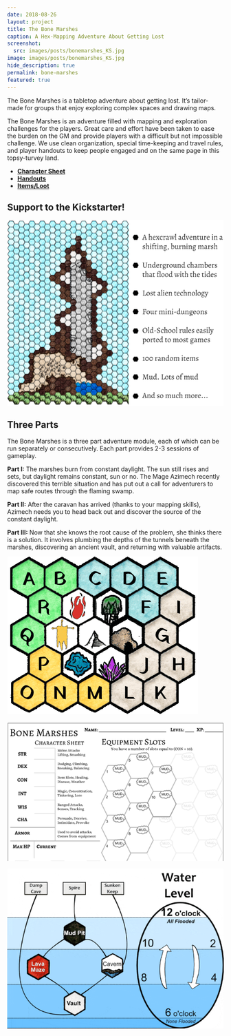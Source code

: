 ```yaml
---
date: 2018-08-26
layout: project
title: The Bone Marshes
caption: A Hex-Mapping Adventure About Getting Lost
screenshot:
  src: images/posts/bonemarshes_KS.jpg
image: images/posts/bonemarshes_KS.jpg
hide_description: true
permalink: bone-marshes
featured: true
---
```


The Bone Marshes is a tabletop adventure about getting lost. It’s tailor-made for groups that enjoy exploring complex spaces and drawing maps. 

The Bone Marshes is an adventure filled with mapping and exploration challenges for the players. Great care and effort have been taken to ease the burden on the GM and provide players with a difficult but not impossible challenge. We use clean organization, special time-keeping and travel rules, and player handouts to keep people engaged and on the same page in this topsy-turvey land.

- [**Character Sheet**]({{site.url}}/files/BoneMarshes_characterSheet.pdf)
- [**Handouts**]({{site.url}}/files/BoneMarshes_handouts.pdf)
- [**Items/Loot**]({{site.url}}/files/BoneMarshes_LostThings.pdf)

## Support to the Kickstarter!

![spirequotes.png](/images/posts/SpireQuote.png)

## Three Parts

The Bone Marshes is a three part adventure module, each of which can be run separately or consecutively. Each part provides 2-3 sessions of gameplay.

**Part I:** The marshes burn from constant daylight. The sun still rises and sets, but daylight remains constant, sun or no. The Mage Azimech recently discovered this terrible situation and has put out a call for adventurers to map safe routes through the flaming swamp. 

**Part II:** After the caravan has arrived (thanks to your mapping skills), Azimech needs you to head back out and discover the source of the constant daylight.

**Part III:** Now that she knows the root cause of the problem, she thinks there is a solution. It involves plumbing the depths of the tunnels beneath the marshes, discovering an ancient vault, and returning with valuable artifacts.

![marshes-above.gif](/images/posts/marshes-above.gif)

![marshes-sheet.png](/images/posts/marshes-sheet.png)

![marshes-flooding.gif](/images/posts/marshes-flooding.gif)
